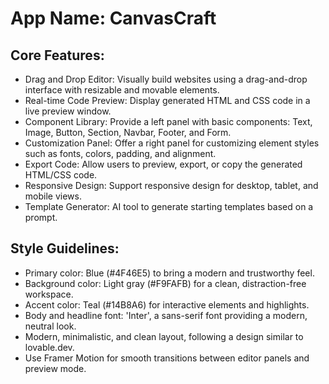 # **App Name**: CanvasCraft

## Core Features:

- Drag and Drop Editor: Visually build websites using a drag-and-drop interface with resizable and movable elements.
- Real-time Code Preview: Display generated HTML and CSS code in a live preview window.
- Component Library: Provide a left panel with basic components: Text, Image, Button, Section, Navbar, Footer, and Form.
- Customization Panel: Offer a right panel for customizing element styles such as fonts, colors, padding, and alignment.
- Export Code: Allow users to preview, export, or copy the generated HTML/CSS code.
- Responsive Design: Support responsive design for desktop, tablet, and mobile views.
- Template Generator: AI tool to generate starting templates based on a prompt. 

## Style Guidelines:

- Primary color: Blue (#4F46E5) to bring a modern and trustworthy feel.
- Background color: Light gray (#F9FAFB) for a clean, distraction-free workspace.
- Accent color: Teal (#14B8A6) for interactive elements and highlights.
- Body and headline font: 'Inter', a sans-serif font providing a modern, neutral look.
- Modern, minimalistic, and clean layout, following a design similar to lovable.dev.
- Use Framer Motion for smooth transitions between editor panels and preview mode.
